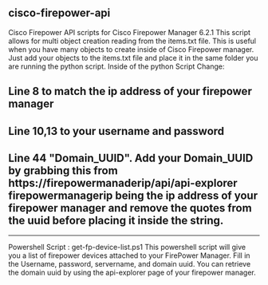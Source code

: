 ## cisco-firepower-api
Cisco Firepower API scripts for Cisco Firepower Manager 6.2.1
This script allows for multi object creation reading from the items.txt file. This is useful when you have many objects to create inside of 
Cisco Firepower manager. Just add your objects to the items.txt file and place it in the same folder you are running the python script.
Inside of the python Script Change:
## Line 8 to match the ip address of your firepower manager
## Line 10,13 to your username and password
## Line 44 "Domain_UUID". Add your Domain_UUID by grabbing this from https://firepowermanaderip/api/api-explorer firepowermanagerip being the ip address of your firepower manager and remove the quotes from the uuid before placing it inside the string.
------------------------------------------------------------------------------------------------------------------------------------------
Powershell Script : get-fp-device-list.ps1 
This powershell script will give you a list of firepower devices attached to your FirePower Manager. Fill in the Username, password, servername, and domain uuid. You can retrieve the domain uuid by using the api-explorer page of your firepower manager.


